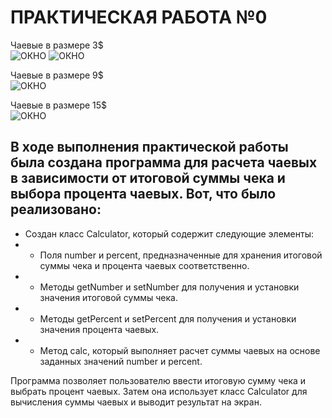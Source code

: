 # ПРАКТИЧЕСКАЯ РАБОТА №0
Чаевые в размере 3$ <br>
![ОКНО](https://github.com/Je1rei/Java-Tasks/blob/main/Task%200/Calculator/IMG/3%25.png) ![ОКНО](https://github.com/Je1rei/Java-Tasks/blob/main/Task%200/Calculator/IMG/9%25.png)

Чаевые в размере 9$ <br>
![ОКНО](https://github.com/Je1rei/Java-Tasks/blob/main/Task%200/Calculator/IMG/9%25.png)

Чаевые в размере 15$ <br>
![ОКНО](https://github.com/Je1rei/Java-Tasks/blob/main/Task%200/Calculator/IMG/15%25.png)

## В ходе выполнения практической работы была создана программа для расчета чаевых в зависимости от итоговой суммы чека и выбора процента чаевых. Вот, что было реализовано:

- Создан класс Calculator, который содержит следующие элементы:
- - Поля number и percent, предназначенные для хранения итоговой суммы чека и процента чаевых соответственно.
- - Методы getNumber и setNumber для получения и установки значения итоговой суммы чека.
- - Методы getPercent и setPercent для получения и установки значения процента чаевых.
- - Метод calc, который выполняет расчет суммы чаевых на основе заданных значений number и percent.
  
Программа позволяет пользователю ввести итоговую сумму чека и выбрать процент чаевых. Затем она использует класс Calculator для вычисления суммы чаевых и выводит результат на экран.
